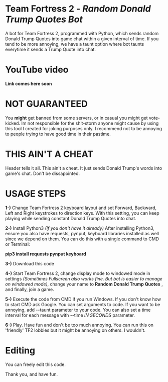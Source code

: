 # Team Fortress 2 - _Random Donald Trump Quotes Bot_
A bot for Team Fortress 2, programmed with Python, which sends random Donald Trump Quotes into game chat within a given interval of time. If you tend to be more annoying, we have a taunt option where bot taunts everytime it sends a Trump Quote into chat.

# YouTube video
**Link comes here soon**

# NOT GUARANTEED
You **might** get banned from some servers, or in casual you might get vote-kicked. Im not responsible for the shit-storm anyone might cause by using this tool I created for joking purposes only. I recommend not to be annoying to people trying to have good time in their pastime.

# THIS AIN'T A CHEAT
Header tells it all. This ain't a cheat. It just sends Donald Trump's words into game's chat. Don't be dissapointed.

# USAGE STEPS
**1-)** Change Team Fortress 2 keyboard layout and set Forward, Backward, Left and Right keystrokes to direction keys. With this setting, you can keep playing while sending constant Donald Trump Quotes into chat.

**2-)** Install Python3 _(If you don't have it already)_
After installing Python3, ensure you also have requests, pynput, keyboard libraries installed as well since we depend on them.
You can do this with a single command to CMD or Terminal:

**pip3 install requests pynput keyboard**

**3-)** Download this code

**4-)** Start Team Fortress 2, change display mode to windowed mode in settings *_(Sometimes Fullscreen also works fine. But bot is easier to manage on windowed mode)_*, change your name to **Random Donald Trump Quotes** , and finally, join a game.

**5-)** Execute the code from CMD if you run Windows. If you don't know how to start CMD ask Google.
You can set arguments to code. If you want to be annoying, add --taunt parameter to your code. You can also set a time interval for each message with --time *_IN SECONDS_* parameter.

**6-)** Play. Have fun and don't be too much annoying. You can run this on 'friendly' TF2 lobbies but it might be annoying on others. I wouldn't.

# Editing
You can freely edit this code.

Thank you, and have fun.

